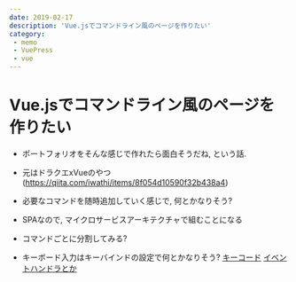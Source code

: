 ```yaml
---
date: 2019-02-17
description: 'Vue.jsでコマンドライン風のページを作りたい'
category: 
 - memo
 - VuePress
 - vue
---
```


# Vue.jsでコマンドライン風のページを作りたい
 - ポートフォリオをそんな感じで作れたら面白そうだね, という話.  

 - 元はドラクエxVueのやつ(https://qiita.com/iwathi/items/8f054d10590f32b438a4)

 - 必要なコマンドを随時追加していく感じで, 何とかなりそう?

 - SPAなので, マイクロサービスアーキテクチャで組むことになる

 - コマンドごとに分割してみる?

 - キーボード入力はキーバインドの設定で何とかなりそう?
[キーコード](https://jp.vuejs.org/v2/guide/events.html#%E3%82%AD%E3%83%BC%E3%82%B3%E3%83%BC%E3%83%89)
[イベントハンドラとか](https://blog-asnpce.com/technology/744)